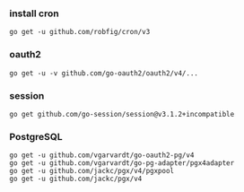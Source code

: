 ### install cron
```
go get -u github.com/robfig/cron/v3
```

### oauth2
```
go get -u -v github.com/go-oauth2/oauth2/v4/...
```

### session
```
go get github.com/go-session/session@v3.1.2+incompatible
```

### PostgreSQL 
```
go get -u github.com/vgarvardt/go-oauth2-pg/v4
go get -u github.com/vgarvardt/go-pg-adapter/pgx4adapter
go get -u github.com/jackc/pgx/v4/pgxpool
go get -u github.com/jackc/pgx/v4
```